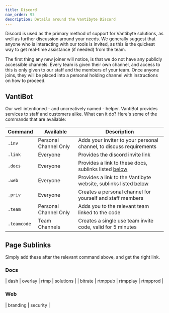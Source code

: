 ```yaml
---
title: Discord
nav_order: 95
description: Details around the Vantibyte Discord
---
```


Discord is used as the primary method of support for Vantibyte solutions, as well as further discussion around your needs. We generally suggest that anyone who is interacting with our tools is invited, as this is the quickest way to get real-time assistance (if needed) from the team.

The first thing any new joiner will notice, is that we do not have any publicly accessible channels. Every team is given their own channel, and access to this is only given to our staff and the members of your team. Once anyone joins, they will be placed into a personal holding channel with instructions on how to proceed.

## VantiBot

Our well intentioned - and uncreatively named - helper. VantiBot provides services to staff and customers alike. What can it do? Here's some of the commands that are available:

| Command     | Available             | Description                                                             |
| ----------- | --------------------- | ----------------------------------------------------------------------- |
| `.inv`      | Personal Channel Only | Adds your inviter to your personal channel, to discuss requirements     |
| `.link`     | Everyone              | Provides the discord invite link                                        |
| `.docs`     | Everyone              | Provides a link to these docs, sublinks listed [below](#docs)           |
| `.web`      | Everyone              | Provides a link to the Vantibyte website, sublinks listed [below](#web) |
| `.priv`     | Everyone              | Creates a personal channel for yourself and staff members               |
| `.team`     | Personal Channel Only | Adds you to the relevant team linked to the code                        |
| `.teamcode` | Team Channels         | Creates a single use team invite code, valid for 5 minutes              |

## Page Sublinks

Simply add these after the relevant command above, and get the right link.

### Docs

| dash | overlay | rtmp | solutions |
| bitrate | rtmppub | rtmpplay | rtmpprod |

### Web

| branding | security |
